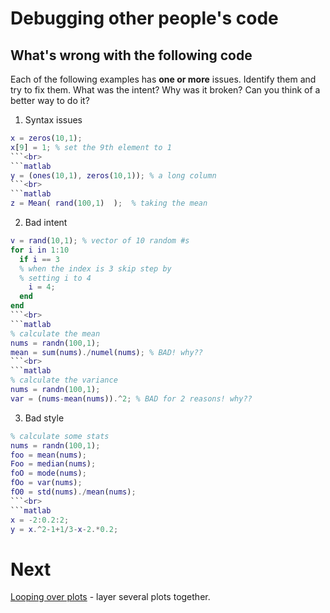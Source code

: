 # Debugging other people's code

## What's wrong with the following code

Each of the following examples has **one or more** issues. Identify them and try to fix them. What was the intent? Why was it broken? Can you think of a better way to do it?

1. Syntax issues
```matlab
x = zeros(10,1);
x[9] = 1; % set the 9th element to 1
```<br>
```matlab
y = (ones(10,1), zeros(10,1)); % a long column
```<br>
```matlab
z = Mean( rand(100,1)  );  % taking the mean
```
2. Bad intent
```matlab
v = rand(10,1); % vector of 10 random #s
for i in 1:10
  if i == 3
  % when the index is 3 skip step by
  % setting i to 4
    i = 4;
  end
end
```<br>
```matlab
% calculate the mean
nums = randn(100,1);
mean = sum(nums)./numel(nums); % BAD! why??
```<br>
```matlab
% calculate the variance
nums = randn(100,1);
var = (nums-mean(nums)).^2; % BAD for 2 reasons! why??
```

3. Bad style
```matlab
% calculate some stats
nums = randn(100,1);
foo = mean(nums);
Foo = median(nums);
foO = mode(nums);
fOo = var(nums);
fO0 = std(nums)./mean(nums);
```<br>
```matlab
x = -2:0.2:2;
y = x.^2-1+1/3-x-2.*0.2;
```

# Next

[Looping over plots](08-loopOverPlots.md) - layer several plots together.
